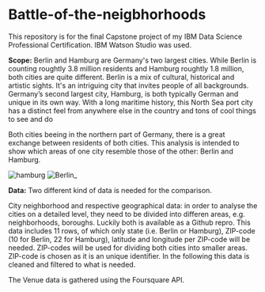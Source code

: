 # Battle-of-the-neigbhorhoods

This repository is for the final Capstone project of my IBM Data Science Professional Certification. IBM Watson Studio was used.

<b>Scope:</b>
Berlin and Hamburg are Germany's two largest cities. While Berlin is counting roughtly 3.8 million residents and Hamburg roughtly 1.8 million, both cities are quite different. Berlin is a mix of cultural, historical and artistic sights. It's an intriguing city that invites people of all backgrounds. Germany’s second largest city, Hamburg, is both typically German and unique in its own way. With a long maritime history, this North Sea port city has a distinct feel from anywhere else in the country and tons of cool things to see and do

Both cities beeing in the northern part of Germany, there is a great exchange between residents of both cities. This analysis is intended to show which areas of one city resemble those of the other: Berlin and Hamburg.

![hamburg](https://user-images.githubusercontent.com/69117755/118125790-b7fc6e80-b3f7-11eb-8a35-0383479ba4fe.png)
![Berlin_](https://user-images.githubusercontent.com/69117755/118125794-b92d9b80-b3f7-11eb-8808-bfde3ebdfd94.png)


<b>Data:</b>
Two different kind of data is needed for the comparison.

City neighborhood and respective geographical data: in order to analyse the cities on a detailed level, they need to be divided into differen areas, e.g. neighborhoods, boroughs. Luckily both is available as a Github repro. This data includes 11 rows, of which only state (i.e. Berlin or Hamburg), ZIP-code (10 for Berlin, 22 for Hamburg), latitude and longitude per ZIP-code will be needed. ZIP-codes will be used for dividing both cities into smaller areas. ZIP-code is chosen as it is an unique identifier. In the following this data is cleaned and filtered to what is needed.

The Venue data is gathered using the Foursquare API.
